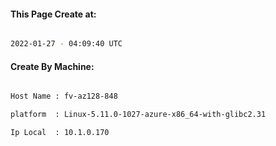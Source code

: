 
   
#### This Page Create at:

```bash

2022-01-27 - 04:09:40 UTC

```

#### Create By Machine:

```bash

Host Name : fv-az128-848

platform  : Linux-5.11.0-1027-azure-x86_64-with-glibc2.31

Ip Local  : 10.1.0.170

```

